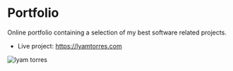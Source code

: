 # Portfolio
Online portfolio containing a selection of my best software related projects.

* Live project: https://lyamtorres.com

![lyam torres](https://repository-images.githubusercontent.com/186623981/4fde1300-be4b-11ea-918c-c9183a7f4026)
